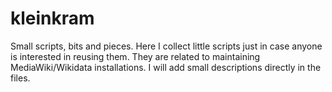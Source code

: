 kleinkram
=========

Small scripts, bits and pieces. Here I collect little scripts just in case anyone is interested in reusing them. They are related to maintaining MediaWiki/Wikidata installations. I will add small descriptions directly in the files.
